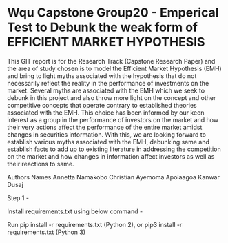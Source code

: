 # Wqu Capstone Group20 - Emperical Test to Debunk the weak form of EFFICIENT MARKET HYPOTHESIS
This GIT report is for the Research Track (Capstone Research Paper) and the area of study chosen is to model the Efficient Market Hypothesis (EMH) and bring to light myths associated with the hypothesis that do not necessarily reflect the reality in the performance of investments on the market. Several myths are associated with the EMH which we seek to debunk in this project and also throw more light on the concept and other competitive concepts that operate contrary to established theories associated with the EMH. This choice has been informed by our keen interest as a group in the performance of investors on the market and how their very actions affect the performance of the entire market amidst changes in securities information. With this, we are looking forward to establish various myths associated with the EMH, debunking same and establish facts to add up to existing literature in addressing the competition on the market and how changes in information affect investors as well as their reactions to same.

Authors Names
Annetta Namakobo
Christian Ayemoma Apolaagoa
Kanwar Dusaj

Step 1 -

Install requirements.txt using below command -

Run pip install -r requirements.txt (Python 2), or pip3 install -r requirements.txt (Python 3)
